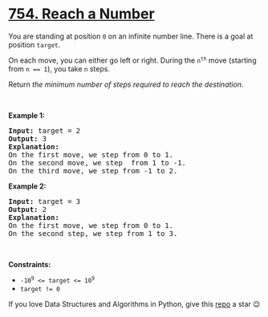 # [754. Reach a Number][title]

<p>You are standing at position <code>0</code> on an infinite number line. There is a goal at position <code>target</code>.</p>
<p>On each move, you can either go left or right. During the <code>n<sup>th</sup></code> move (starting from <code>n == 1</code>), you take <code>n</code> steps.</p>
<p>Return <em>the minimum number of steps required to reach the destination</em>.</p>
<p> </p>
<p><strong>Example 1:</strong></p>
<pre><strong>Input:</strong> target = 2
<strong>Output:</strong> 3
<strong>Explanation:</strong>
On the first move, we step from 0 to 1.
On the second move, we step  from 1 to -1.
On the third move, we step from -1 to 2.
</pre>
<p><strong>Example 2:</strong></p>
<pre><strong>Input:</strong> target = 3
<strong>Output:</strong> 2
<strong>Explanation:</strong>
On the first move, we step from 0 to 1.
On the second step, we step from 1 to 3.
</pre>
<p> </p>
<p><strong>Constraints:</strong></p>
<ul>
<li><code>-10<sup>9</sup> &lt;= target &lt;= 10<sup>9</sup></code></li>
<li><code>target != 0</code></li>
</ul>


If you love Data Structures and Algorithms in Python, give this [repo][me] a star :wink:

[title]: https://leetcode.com/problems/reach-a-number
[me]: https://github.com/bumblebee211196/awesome-python-leetcode
